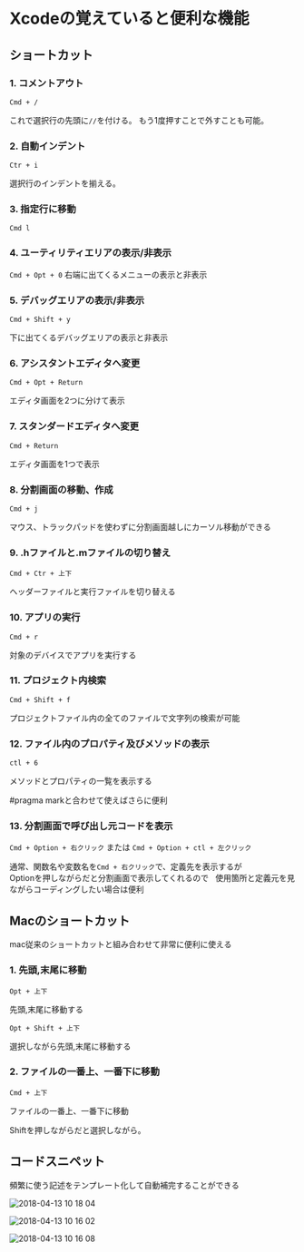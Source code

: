 # Xcodeの覚えていると便利な機能
## ショートカット
### 1. コメントアウト
`Cmd + /`

これで選択行の先頭に`//`を付ける。
もう1度押すことで外すことも可能。


### 2. 自動インデント
`Ctr + i`

選択行のインデントを揃える。

### 3. 指定行に移動
`Cmd l`

### 4. ユーティリティエリアの表示/非表示
`Cmd + Opt + 0`
右端に出てくるメニューの表示と非表示

### 5. デバッグエリアの表示/非表示
`Cmd + Shift + y`

下に出てくるデバッグエリアの表示と非表示

### 6. アシスタントエディタへ変更
`Cmd + Opt + Return`

エディタ画面を2つに分けて表示

### 7. スタンダードエディタへ変更
`Cmd + Return`

エディタ画面を1つで表示

### 8. 分割画面の移動、作成
`Cmd + j`

マウス、トラックパッドを使わずに分割画面越しにカーソル移動ができる

### 9. .hファイルと.mファイルの切り替え
`Cmd + Ctr + 上下`

ヘッダーファイルと実行ファイルを切り替える

### 10. アプリの実行
`Cmd + r`

対象のデバイスでアプリを実行する

### 11. プロジェクト内検索
`Cmd + Shift + f`

プロジェクトファイル内の全てのファイルで文字列の検索が可能

### 12. ファイル内のプロパティ及びメソッドの表示
`ctl + 6`

メソッドとプロパティの一覧を表示する

#pragma markと合わせて使えばさらに便利

### 13. 分割画面で呼び出し元コードを表示
`Cmd + Option + 右クリック` または
`Cmd + Option + ctl + 左クリック`

通常、関数名や変数名を`Cmd + 右クリック`で、定義先を表示するが  
Optionを押しながらだと分割画面で表示してくれるので  
使用箇所と定義元を見ながらコーディングしたい場合は便利

## Macのショートカット
mac従来のショートカットと組み合わせて非常に便利に使える
### 1. 先頭,末尾に移動
`Opt + 上下`

先頭,末尾に移動する

`Opt + Shift + 上下`

選択しながら先頭,末尾に移動する

### 2. ファイルの一番上、一番下に移動
`Cmd + 上下`

ファイルの一番上、一番下に移動

Shiftを押しながらだと選択しながら。

## コードスニペット
頻繁に使う記述をテンプレート化して自動補完することができる

![2018-04-13 10 18 04](https://user-images.githubusercontent.com/28851703/38712013-ff9a8e50-3f03-11e8-8e54-8ffd3f87bbf4.png)


![2018-04-13 10 16 02](https://user-images.githubusercontent.com/28851703/38711991-d9b7ad30-3f03-11e8-8c90-b20d8ba5677b.png)

![2018-04-13 10 16 08](https://user-images.githubusercontent.com/28851703/38711992-d9dc0ac2-3f03-11e8-8035-5b94f87ebfea.png)


